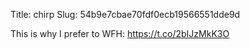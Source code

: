 Title: chirp
Slug: 54b9e7cbae70fdf0ecb19566551dde9d

This is why I prefer to WFH: <a href="https://t.co/2bIJzMkK3O">https://t.co/2bIJzMkK3O</a>
